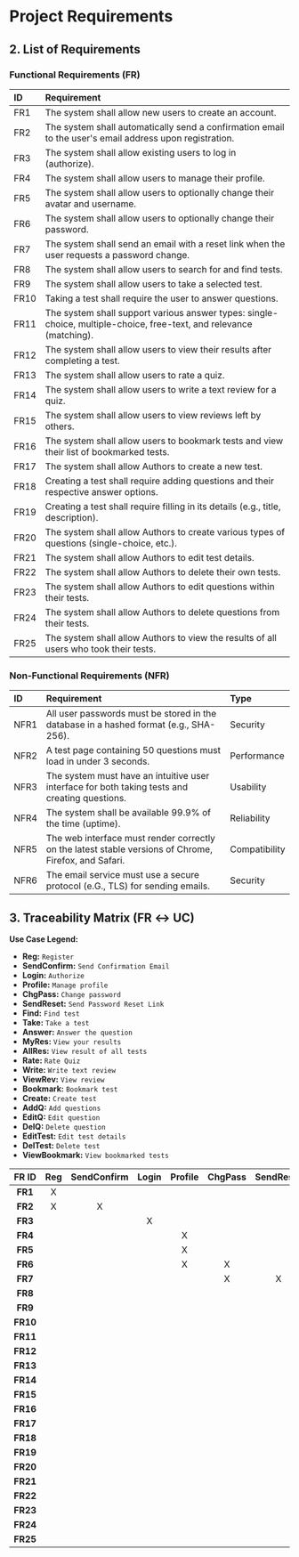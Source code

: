 # Project Requirements

## 2. List of Requirements

### Functional Requirements (FR)

| ID | Requirement |
| :--- | :--- |
| FR1 | The system shall allow new users to create an account. |
| FR2 | The system shall automatically send a confirmation email to the user's email address upon registration. |
| FR3 | The system shall allow existing users to log in (authorize). |
| FR4 | The system shall allow users to manage their profile. |
| FR5 | The system shall allow users to optionally change their avatar and username. |
| FR6 | The system shall allow users to optionally change their password. |
| FR7 | The system shall send an email with a reset link when the user requests a password change. |
| FR8 | The system shall allow users to search for and find tests. |
| FR9 | The system shall allow users to take a selected test. |
| FR10 | Taking a test shall require the user to answer questions. |
| FR11 | The system shall support various answer types: single-choice, multiple-choice, free-text, and relevance (matching). |
| FR12 | The system shall allow users to view their results after completing a test. |
| FR13 | The system shall allow users to rate a quiz. |
| FR14 | The system shall allow users to write a text review for a quiz. |
| FR15 | The system shall allow users to view reviews left by others. |
| FR16 | The system shall allow users to bookmark tests and view their list of bookmarked tests. |
| FR17 | The system shall allow Authors to create a new test. |
| FR18 | Creating a test shall require adding questions and their respective answer options. |
| FR19 | Creating a test shall require filling in its details (e.g., title, description). |
| FR20 | The system shall allow Authors to create various types of questions (single-choice, etc.). |
| FR21 | The system shall allow Authors to edit test details. |
| FR22 | The system shall allow Authors to delete their own tests. |
| FR23 | The system shall allow Authors to edit questions within their tests. |
| FR24 | The system shall allow Authors to delete questions from their tests. |
| FR25 | The system shall allow Authors to view the results of all users who took their tests. |

### Non-Functional Requirements (NFR)

| ID | Requirement | Type |
| :--- | :--- | :--- |
| NFR1 | All user passwords must be stored in the database in a hashed format (e.g., SHA-256). | Security |
| NFR2 | A test page containing 50 questions must load in under 3 seconds. | Performance |
| NFR3 | The system must have an intuitive user interface for both taking tests and creating questions. | Usability |
| NFR4 | The system shall be available 99.9% of the time (uptime). | Reliability |
| NFR5 | The web interface must render correctly on the latest stable versions of Chrome, Firefox, and Safari. | Compatibility |
| NFR6 | The email service must use a secure protocol (e.G., TLS) for sending emails. | Security |

## 3. Traceability Matrix (FR ↔ UC)

**Use Case Legend:**
* **Reg:** `Register`
* **SendConfirm:** `Send Confirmation Email`
* **Login:** `Authorize`
* **Profile:** `Manage profile`
* **ChgPass:** `Change password`
* **SendReset:** `Send Password Reset Link`
* **Find:** `Find test`
* **Take:** `Take a test`
* **Answer:** `Answer the question`
* **MyRes:** `View your results`
* **AllRes:** `View result of all tests`
* **Rate:** `Rate Quiz`
* **Write:** `Write text review`
* **ViewRev:** `View review`
* **Bookmark:** `Bookmark test` 
* **Create:** `Create test`
* **AddQ:** `Add questions`
* **EditQ:** `Edit question`
* **DelQ:** `Delete question`
* **EditTest:** `Edit test details`
* **DelTest:** `Delete test`
* **ViewBookmark:** `View bookmarked tests`

| FR ID | Reg | SendConfirm | Login | Profile | ChgPass | SendReset | Find | Take | Answer | MyRes | AllRes | Rate | Write | ViewRev | Bookmark | Create | AddQ | EditQ | DelQ | EditTest | DelTest | ViewBookmark |
| :---: | :---: | :---: | :---: | :---: | :---: | :---: | :---: | :---: | :---: | :---: | :---: | :---: | :---: | :---: | :---: | :---: | :---: | :---: | :---: | :---: | :---: |  :---: |
| **FR1** | X | | | | | | | | | | | | | | | | | | | | | |
| **FR2** | X | X | | | | | | | | | | | | | | | | | | | | |
| **FR3** | | | X | | | | | | | | | | | | | | | | | | | |
| **FR4** | | | | X | | | | | | | | | | | | | | | | | | |
| **FR5** | | | | X | | | | | | | | | | | | | | | | | | |
| **FR6** | | | | X | X | | | | | | | | | | | | | | | | | |
| **FR7** | | | | | X | X | | | | | | | | | | | | | | | | |
| **FR8** | | | | | | | X | | | | | | | | | | | | | | | |
| **FR9** | | | | | | | | X | | | | | | | | | | | | | | |
| **FR10** | | | | | | | | X | X | | | | | | | | | | | | | |
| **FR11** | | | | | | | | | X | | | | | | | | | | | | | |
| **FR12** | | | | | | | | | | X | | | | | | | | | | | | |
| **FR13** | | | | | | | | | | | | X | | | | | | | | | | |
| **FR14** | | | | | | | | | | | | | X | | | | | | | | | |
| **FR15** | | | | | | | | | | | | | | X | | | | | | | | |
| **FR16** | | | | | | | | | | | | | | | X | | | | | | | X |
| **FR17** | | | | | | | | | | | | | | | | X | | | | | | |
| **FR18** | | | | | | | | | | | | | | | | X | X | | | | | |
| **FR19** | | | | | | | | | | | | | | | | X | | | | X | | |
| **FR20** | | | | | | | | | | | | | | | | | X | | | | | |
| **FR21** | | | | | | | | | | | | | | | | | | | | X | | |
| **FR22** | | | | | | | | | | | | | | | | | | | | | X | |
| **FR23** | | | | | | | | | | | | | | | | | | X | | | | |
| **FR24** | | | | | | | | | | | | | | | | | | | X | | | |
| **FR25** | | | | | | | | | | | X | | | | | | | | | | | |
